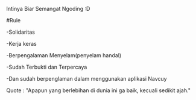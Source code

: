 Intinya Biar Semangat Ngoding :D

#Rule

 -Solidaritas
 
 -Kerja keras
 
 -Berpengalaman Menyelam(penyelam handal)
 
 -Sudah Terbukti dan Terpercaya
 
 -Dan sudah berpenglaman dalam menggunakan aplikasi Navcuy



Quote : "Apapun yang berlebihan di dunia ini ga baik, kecuali sedikit ajah."

